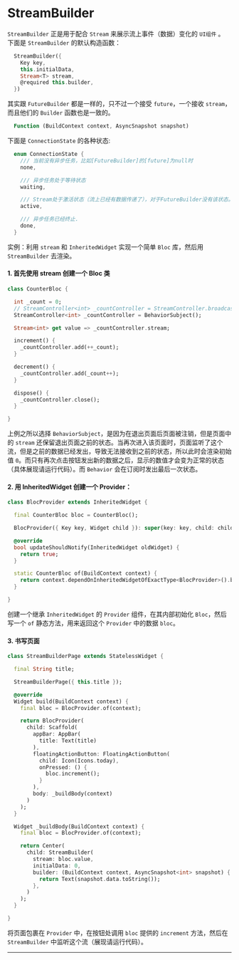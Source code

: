 # StreamBuilder  
`StreamBuilder` 正是用于配合 `Stream` 来展示流上事件（数据）变化的 `UI组件` 。  
下面是 `StreamBuilder` 的默认构造函数：  
```dart
  StreamBuilder({
    Key key,
    this.initialData,
    Stream<T> stream,
    @required this.builder,
  })
```
其实跟 `FutureBuilder` 都是一样的，只不过一个接受 `future`，一个接收 `stream`，而且他们的 `Builder` 函数也是一致的。  
```dart
  Function (BuildContext context, AsyncSnapshot snapshot) 
```
下面是 `ConnectionState` 的各种状态:  
```dart
  enum ConnectionState {
    /// 当前没有异步任务，比如[FutureBuilder]的[future]为null时
    none,

    /// 异步任务处于等待状态
    waiting,

    /// Stream处于激活状态（流上已经有数据传递了），对于FutureBuilder没有该状态。
    active,

    /// 异步任务已经终止.
    done,
  }
```

实例：利用 `stream` 和 `InheritedWidget` 实现一个简单 `Bloc` 库，然后用 `StreamBuilder` 去渲染。  

#### 1. 首先使用 stream 创建一个 Bloc 类
```dart
class CounterBloc {

  int _count = 0;
  // StreamController<int> _countController = StreamController.broadcast();
  StreamController<int> _countController = BehaviorSubject();

  Stream<int> get value => _countController.stream;

  increment() {
    _countController.add(++_count);
  }

  decrement() {
    _countController.add(_count++);
  }

  dispose() {
    _countController.close();
  }

}
```
上例之所以选择 `BehaviorSubject`，是因为在退出页面后页面被注销，但是页面中的 `stream` 还保留退出页面之前的状态。当再次进入该页面时，页面监听了这个流，但是之前的数据已经发出，导致无法接收到之前的状态，所以此时会渲染初始值 `0`。而只有再次点击按钮发出新的数据之后，显示的数值才会变为正常的状态（具体展现请运行代码）。而 `Behavior` 会在订阅时发出最后一次状态。

#### 2. 用 InheritedWidget 创建一个 Provider：  
```dart
class BlocProvider extends InheritedWidget {

  final CounterBloc bloc = CounterBloc();

  BlocProvider({ Key key, Widget child }): super(key: key, child: child);

  @override
  bool updateShouldNotify(InheritedWidget oldWidget) {
    return true;
  }

  static CounterBloc of(BuildContext context) {
    return context.dependOnInheritedWidgetOfExactType<BlocProvider>().bloc;
  }

}
```
创建一个继承 `InheritedWidget` 的 `Provider` 组件，在其内部初始化 `Bloc`，然后写一个 `of` 静态方法，用来返回这个 `Provider` 中的数据 `bloc`。

#### 3. 书写页面  
```dart
class StreamBuilderPage extends StatelessWidget {

  final String title;

  StreamBuilderPage({ this.title });

  @override
  Widget build(BuildContext context) {
    final bloc = BlocProvider.of(context);

    return BlocProvider(
      child: Scaffold(
        appBar: AppBar(
          title: Text(title)
        ),
        floatingActionButton: FloatingActionButton(
          child: Icon(Icons.today),
          onPressed: () {
            bloc.increment();
          }
        ),
        body: _buildBody(context)
      )
    );
  }

  Widget _buildBody(BuildContext context) {
    final bloc = BlocProvider.of(context);

    return Center(
      child: StreamBuilder(
        stream: bloc.value,
        initialData: 0,
        builder: (BuildContext context, AsyncSnapshot<int> snapshot) {
          return Text(snapshot.data.toString());
        },
      )
    );
  }

}
```
将页面包裹在 `Provider` 中，在按钮处调用 `bloc` 提供的 `increment` 方法，然后在 `StreamBuilder` 中监听这个流（展现请运行代码）。  

---